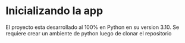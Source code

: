 ﻿# Inicializando la app 
 El proyecto esta desarrollado al 100% en Python en su version 3.10. Se requiere crear un ambiente de python luego de clonar
 el repositorio
